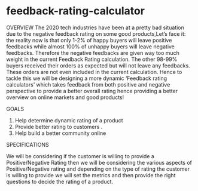 # feedback-rating-calculator
OVERVIEW
The 2020 tech industries have been at a pretty bad situation due to the negative feedback rating on some good products,Let’s face it: the reality now is that only 1-2% of happy buyers will leave positive feedbacks while almost 100% of unhappy buyers will leave negative feedbacks. Therefore the negative feedbacks are given way too much weight in the current Feedback Rating calculation. The other 98-99% buyers received their orders as expected but will not leave any feedbacks. These orders are not even included in the current calculation. Hence to tackle this we will be designing a more dynamic ‘Feedback rating calculators’ which takes feedback from both positive and negative perspective to provide a better overall rating hence providing a better overview on online markets and good products!


GOALS
1.	Help determine dynamic rating of a product
2.	Provide better rating to customers .
3.	Help build a better community online


SPECIFICATIONS

We will be considering if the customer is willing to provide a Positive/Negative Rating then we will be considering the various aspects of Positive/Negative rating and depending on the type of rating the customer is willing to provide we will set the metrics and then provide the right questions to decide the rating of a product.

